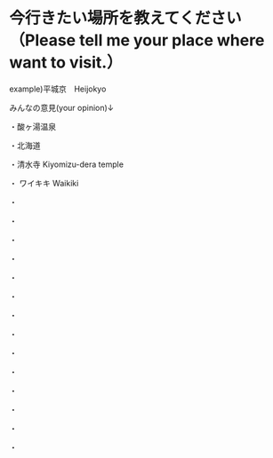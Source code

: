# 今行きたい場所を教えてください（Please tell me your place where want to visit.）

example)平城京　Heijokyo

みんなの意見(your opinion)↓

・酸ヶ湯温泉



・北海道


・清水寺 Kiyomizu-dera temple


・ ワイキキ Waikiki


・

・

・

・

・

・

・

・

・

・

・

・

・

・
